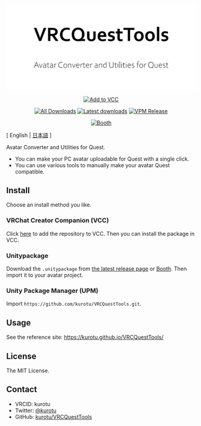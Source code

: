 <p align="center">
  <img alt="VRCQuestTools" src=".images/VRCQuestTools.png" width="670px">
</p>

<p align="center">
  <a href="https://kurotu.github.io/vpm-repos/vpm.html"><img alt="Add to VCC" src="https://img.shields.io/badge/-Add%20to%20VCC-%232baac1?style=for-the-badge"></a>
</p>

<p align="center">
  <a href="https://tooomm.github.io/github-release-stats/?username=kurotu&repository=VRCQuestTools"><img alt="All Downloads" src="https://img.shields.io/github/downloads/kurotu/VRCQuestTools/total?label=downloads@all"></a>
  <a href="https://tooomm.github.io/github-release-stats/?username=kurotu&repository=VRCQuestTools"><img alt="Latest downloads" src="https://img.shields.io/github/downloads/kurotu/VRCQuestTools/latest/total"></a>
  <a href="https://kurotu.github.io/vpm-repos/"><img alt="VPM Release" src="https://img.shields.io/vpm/v/com.github.kurotu.vrc-quest-tools?repository_url=https%3A%2F%2Fkurotu.github.io%2Fvpm-repos%2Fvpm.json"></a>
</p>

<p align="center">
  <a href="https://kurotu.booth.pm/items/2436054"><img alt="Booth" src="https://asset.booth.pm/static-images/banner/200x40_01.png"></a>
</p>

[ English | [日本語](README_JP.md) ]

Avatar Converter and Utilities for Quest.

- You can make your PC avatar uploadable for Quest with a single click.
- You can use various tools to manually make your avatar Quest compatible.

## Install

Choose an install method you like.

### VRChat Creator Companion (VCC)
Click [here](https://kurotu.github.io/vpm-repos/vpm.html) to add the repository to VCC. Then you can install the package in VCC.

### Unitypackage
Download the `.unitypackage` from [the latest release page](https://github.com/kurotu/VRCQuestTools/releases/latest) or [Booth](https://kurotu.booth.pm/items/2436054). Then import it to your avatar project.

### Unity Package Manager (UPM)
Import `https://github.com/kurotu/VRCQuestTools.git`.

## Usage

See the reference site: https://kurotu.github.io/VRCQuestTools/

## License

The MIT License.

## Contact

- VRCID: kurotu
- Twitter: [@kurotu](https://twitter.com/kurotu)
- GitHub: [kurotu/VRCQuestTools](https://github.com/kurotu/VRCQuestTools)
